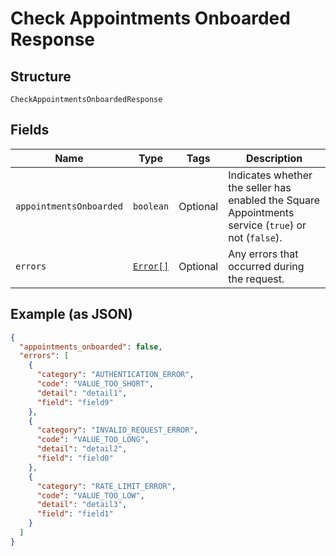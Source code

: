 
# Check Appointments Onboarded Response

## Structure

`CheckAppointmentsOnboardedResponse`

## Fields

| Name | Type | Tags | Description |
|  --- | --- | --- | --- |
| `appointmentsOnboarded` | `boolean` | Optional | Indicates whether the seller has enabled the Square Appointments service (`true`) or not (`false`). |
| `errors` | [`Error[]`](/doc/models/error.md) | Optional | Any errors that occurred during the request. |

## Example (as JSON)

```json
{
  "appointments_onboarded": false,
  "errors": [
    {
      "category": "AUTHENTICATION_ERROR",
      "code": "VALUE_TOO_SHORT",
      "detail": "detail1",
      "field": "field9"
    },
    {
      "category": "INVALID_REQUEST_ERROR",
      "code": "VALUE_TOO_LONG",
      "detail": "detail2",
      "field": "field0"
    },
    {
      "category": "RATE_LIMIT_ERROR",
      "code": "VALUE_TOO_LOW",
      "detail": "detail3",
      "field": "field1"
    }
  ]
}
```

